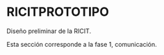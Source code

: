 # RICITPROTOTIPO

Diseño preliminar de la RICIT.

Esta sección corresponde a la fase 1, comunicación.
